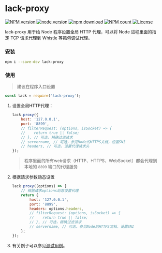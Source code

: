 # lack-proxy
[![NPM version](https://img.shields.io/npm/v/lack-proxy.svg?style=flat-square)](https://npmjs.org/package/lack-proxy)
[![node version](https://img.shields.io/badge/node.js-%3E=_8-green.svg?style=flat-square)](http://nodejs.org/download/)
[![npm download](https://img.shields.io/npm/dm/lack-proxy.svg?style=flat-square)](https://npmjs.org/package/lack-proxy)
[![NPM count](https://img.shields.io/npm/dt/lack-proxy.svg?style=flat-square)](https://www.npmjs.com/package/lack-proxy)
[![License](https://img.shields.io/npm/l/lack-proxy.svg?style=flat-square)](https://www.npmjs.com/package/lack-proxy)

lack-proxy 用于给 Node 程序设置全局 HTTP 代理，可以将 Node 进程里面的指定 TCP 请求代理到 Whistle 等抓包调试代理。

### 安装
``` sh
npm i --save-dev lack-proxy
```

### 使用
> 建议在程序入口设置

``` js
const lack = require('lack-proxy');
```
1. 设置全局HTTP代理：
    ``` js
    lack.proxy({
        host: '127.0.0.1',
        port: '8899',
        // filterRequest: (options, isSocket) => {
        //    return true || false;
        // }, // 可选，精确过滤请求
        // servername, // 可选，参见Node的HTTPS文档，设置SNI
        // headers, // 可选，设置代理请求头
    });
    ```
    > 程序里面的所有web请求（HTTP、HTTPS、WebSocket）都会代理到本地的 `8899` 端口的代理服务
2. 根据请求参数动态设置
    ``` js
    lack.proxy((options) => {
        // 根据请求options动态设置代理
        return {
            host: '127.0.0.1',
            port: '8899',
            headers: options.headers,
            // filterRequest: (options, isSocket) => {
            //    return true || false;
            // }, // 可选，精确过滤请求
            // servername, // 可选，参见Node的HTTPS文档，设置SNI
        };
    });
    ```
3. 有关例子可以参见[测试用例](./test)。
